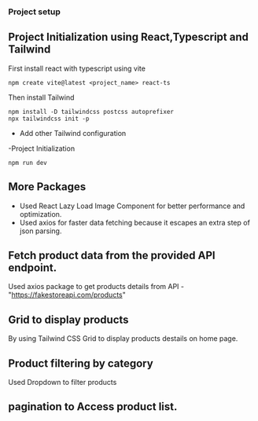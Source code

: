 ### Project setup

## Project Initialization using React,Typescript and Tailwind
First install react with typescript using vite
```
npm create vite@latest <project_name> react-ts
```

Then install Tailwind
```
npm install -D tailwindcss postcss autoprefixer
npx tailwindcss init -p
```
- Add other Tailwind configuration

-Project Initialization
```
npm run dev
```

## More Packages
- Used React Lazy Load Image Component for better performance and optimization.
- Used axios for faster data fetching because it escapes an extra step of json parsing.

## Fetch product data from the provided API endpoint.
Used axios package to get products details from API - "https://fakestoreapi.com/products"

## Grid to display products
By using Tailwind CSS Grid to display products destails on home page.

## Product filtering by category
Used Dropdown to filter products

## pagination to Access product list.
